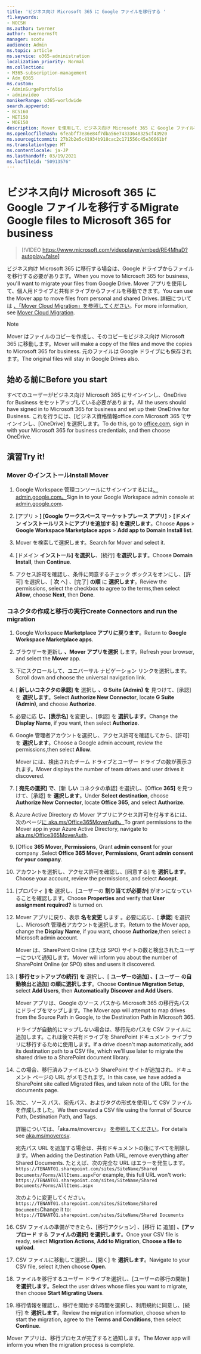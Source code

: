 ```yaml
---
title: 'ビジネス向け Microsoft 365 に Google ファイルを移行する '
f1.keywords:
- NOCSH
ms.author: twerner
author: twernermsft
manager: scotv
audience: Admin
ms.topic: article
ms.service: o365-administration
localization_priority: Normal
ms.collection:
- M365-subscription-management
- Adm_O365
ms.custom:
- AdminSurgePortfolio
- adminvideo
monikerRange: o365-worldwide
search.appverid:
- BCS160
- MET150
- MOE150
description: Mover を使用して、ビジネス向け Microsoft 365 に Google ファイルを移行する方法について説明します。
ms.openlocfilehash: 6feabff7e36e84f7dba56e74333648325cf43920
ms.sourcegitcommit: 27b2b2e5c41934b918cac2c171556c45e36661bf
ms.translationtype: MT
ms.contentlocale: ja-JP
ms.lasthandoff: 03/19/2021
ms.locfileid: "50913576"
---
```

# <a name="migrate-google-files-to-microsoft-365-for-business"></a><span data-ttu-id="9afda-103">ビジネス向け Microsoft 365 に Google ファイルを移行する</span><span class="sxs-lookup"><span data-stu-id="9afda-103">Migrate Google files to Microsoft 365 for business</span></span> 

> [!VIDEO https://www.microsoft.com/videoplayer/embed/RE4MhaD?autoplay=false]

<span data-ttu-id="9afda-104">ビジネス向け Microsoft 365 に移行する場合は、Google ドライブからファイルを移行する必要があります。</span><span class="sxs-lookup"><span data-stu-id="9afda-104">When you move to Microsoft 365 for business, you'll want to migrate your files from Google Drive.</span></span> <span data-ttu-id="9afda-105">Mover アプリを使用して、個人用ドライブと共有ドライブからファイルを移動できます。</span><span class="sxs-lookup"><span data-stu-id="9afda-105">You can use the Mover app to move files from personal and shared Drives.</span></span> <span data-ttu-id="9afda-106">詳細については [、「Mover Cloud Migration」を参照してください](/sharepointmigration/mover-plan-migration)。</span><span class="sxs-lookup"><span data-stu-id="9afda-106">For more information, see [Mover Cloud Migration](/sharepointmigration/mover-plan-migration).</span></span>

> [!NOTE]
> <span data-ttu-id="9afda-107">Mover はファイルのコピーを作成し、そのコピーをビジネス向け Microsoft 365 に移動します。</span><span class="sxs-lookup"><span data-stu-id="9afda-107">Mover will make a copy of the files and move the copies to Microsoft 365 for business.</span></span> <span data-ttu-id="9afda-108">元のファイルは Google ドライブにも保存されます。</span><span class="sxs-lookup"><span data-stu-id="9afda-108">The original files will stay in Google Drives also.</span></span>

## <a name="before-you-start"></a><span data-ttu-id="9afda-109">始める前に</span><span class="sxs-lookup"><span data-stu-id="9afda-109">Before you start</span></span>

<span data-ttu-id="9afda-110">すべてのユーザーがビジネス向け Microsoft 365 にサインインし、OneDrive for Business をセットアップしている必要があります。</span><span class="sxs-lookup"><span data-stu-id="9afda-110">All the users should have signed in to Microsoft 365 for business and set up their OneDrive for Business.</span></span> <span data-ttu-id="9afda-111">これを行うには、[ビジネス資格情報[](https://office.com)office.com Microsoft 365 でサインインし、[OneDrive] を選択します。</span><span class="sxs-lookup"><span data-stu-id="9afda-111">To do this, go to [office.com](https://office.com), sign in with your Microsoft 365 for business credentials, and then choose OneDrive.</span></span>

## <a name="try-it"></a><span data-ttu-id="9afda-112">演習</span><span class="sxs-lookup"><span data-stu-id="9afda-112">Try it!</span></span>

### <a name="install-mover"></a><span data-ttu-id="9afda-113">Mover のインストール</span><span class="sxs-lookup"><span data-stu-id="9afda-113">Install Mover</span></span>

1. <span data-ttu-id="9afda-114">Google Workspace 管理コンソールにサインインするには[、admin.google.com。](https://admin.google.com)</span><span class="sxs-lookup"><span data-stu-id="9afda-114">Sign in to your Google Workspace admin console at [admin.google.com](https://admin.google.com).</span></span>

1. <span data-ttu-id="9afda-115">[アプリ  >  **] [Google ワークスペース マーケットプレース アプリ]**  >  **[ドメイン インストールリストにアプリを追加する] を選択します**。</span><span class="sxs-lookup"><span data-stu-id="9afda-115">Choose **Apps** > **Google Workspace Marketplace apps** > **Add app to Domain Install list**.</span></span>

1. <span data-ttu-id="9afda-116">Mover を検索して選択します。</span><span class="sxs-lookup"><span data-stu-id="9afda-116">Search for Mover and select it.</span></span>

1. <span data-ttu-id="9afda-117">[ドメイン **インストール] を選択し**、[続行] **を選択します**。</span><span class="sxs-lookup"><span data-stu-id="9afda-117">Choose **Domain Install**, then **Continue**.</span></span>

1. <span data-ttu-id="9afda-118">アクセス許可を確認し、条件に同意するチェック ボックスをオンにし、[許可] を選択し、[ **次** へ] 、[完了] **の順** に **選択します**。</span><span class="sxs-lookup"><span data-stu-id="9afda-118">Review the permissions, select the checkbox to agree to the terms,then select **Allow**, choose **Next**, then **Done**.</span></span>

### <a name="create-connectors-and-run-the-migration"></a><span data-ttu-id="9afda-119">コネクタの作成と移行の実行</span><span class="sxs-lookup"><span data-stu-id="9afda-119">Create Connectors and run the migration</span></span>

1. <span data-ttu-id="9afda-120">Google Workspace **Marketplace アプリに戻ります**。</span><span class="sxs-lookup"><span data-stu-id="9afda-120">Return to **Google Workspace Marketplace apps**.</span></span>
1. <span data-ttu-id="9afda-121">ブラウザーを更新し **、Mover アプリを選択** します。</span><span class="sxs-lookup"><span data-stu-id="9afda-121">Refresh your browser, and select the **Mover** app.</span></span>
1. <span data-ttu-id="9afda-122">下にスクロールして、ユニバーサル ナビゲーション リンクを選択します。</span><span class="sxs-lookup"><span data-stu-id="9afda-122">Scroll down and choose the universal navigation link.</span></span>
1. <span data-ttu-id="9afda-123">[ **新しいコネクタの承認] を** 選択し **、G Suite (Admin) を** 見つけて、[承認] を **選択します**。</span><span class="sxs-lookup"><span data-stu-id="9afda-123">Select **Authorize New Connector**, locate **G Suite (Admin)**, and choose **Authorize**.</span></span>
1. <span data-ttu-id="9afda-124">必要に応 **じ、[表示名]** を変更し、[承認] を **選択します**。</span><span class="sxs-lookup"><span data-stu-id="9afda-124">Change the **Display Name**, if you want, then select **Authorize**.</span></span>
1. <span data-ttu-id="9afda-125">Google 管理者アカウントを選択し、アクセス許可を確認してから、[許可] を **選択します**。</span><span class="sxs-lookup"><span data-stu-id="9afda-125">Choose a Google admin account, review the permissions,then select **Allow**.</span></span>

    <span data-ttu-id="9afda-126">Mover には、検出されたチーム ドライブとユーザー ドライブの数が表示されます。</span><span class="sxs-lookup"><span data-stu-id="9afda-126">Mover displays the number of team drives and user drives it discovered.</span></span> 

1. <span data-ttu-id="9afda-127">[ **宛先の選択] で**、[新 **しい** コネクタの承認] を選択し、[Office **365]** を見つけて、[承認] を **選択します**。</span><span class="sxs-lookup"><span data-stu-id="9afda-127">Under **Select destination**, choose **Authorize New Connector**, locate **Office 365**, and select **Authorize**.</span></span>
1. <span data-ttu-id="9afda-128">Azure Active Directory の Mover アプリにアクセス許可を付与するには、次のページ[に aka.ms/Office365MoverAuth。](https://aka.ms/Office365MoverAuth)</span><span class="sxs-lookup"><span data-stu-id="9afda-128">To grant permissions to the Mover app in your Azure Active Directory, navigate to [aka.ms/Office365MoverAuth](https://aka.ms/Office365MoverAuth).</span></span>
1. <span data-ttu-id="9afda-129">[Office **365 Mover**, **Permissions**, Grant **admin consent** for your company .</span><span class="sxs-lookup"><span data-stu-id="9afda-129">Select **Office 365 Mover**, **Permissions**, **Grant admin consent for your company**.</span></span>
1. <span data-ttu-id="9afda-130">アカウントを選択し、アクセス許可を確認し、[同意する] を **選択します**。</span><span class="sxs-lookup"><span data-stu-id="9afda-130">Choose your account, review the permissions, and select **Accept**.</span></span>
1. <span data-ttu-id="9afda-131">[プロパティ **] を** 選択し、[ユーザーの **割り当てが必要か]** がオンになっていることを確認します。</span><span class="sxs-lookup"><span data-stu-id="9afda-131">Choose **Properties** and verify that **User assignment required?** is turned on.</span></span>
1. <span data-ttu-id="9afda-132">Mover アプリに戻り、表示 **名を変更** します 。必要に応じ、[ **承認**] を選択し、Microsoft 管理者アカウントを選択します。</span><span class="sxs-lookup"><span data-stu-id="9afda-132">Return to the Mover app, change the **Display Name**, if you want, choose **Authorize**,then select a Microsoft admin account.</span></span>

    <span data-ttu-id="9afda-133">Mover は、SharePoint Online (または SPO) サイトの数と検出されたユーザーについて通知します。</span><span class="sxs-lookup"><span data-stu-id="9afda-133">Mover will inform you about the number of SharePoint Online (or SPO) sites and users it discovered.</span></span>
1. <span data-ttu-id="9afda-134">[ **移行セットアップの続行] を** 選択し、[ **ユーザーの追加] 、[** ユーザー **の自動検出と追加] の順に選択します**。</span><span class="sxs-lookup"><span data-stu-id="9afda-134">Choose **Continue Migration Setup**, select **Add Users**, then **Automatically Discover and Add Users**.</span></span>

    <span data-ttu-id="9afda-135">Mover アプリは、Google のソース パスから Microsoft 365 の移行先パスにドライブをマップします。</span><span class="sxs-lookup"><span data-stu-id="9afda-135">The Mover app will attempt to map drives from the Source Path in Google, to the Destination Path in Microsoft 365.</span></span> 

    <span data-ttu-id="9afda-136">ドライブが自動的にマップしない場合は、移行先のパスを CSV ファイルに追加します。これは後で共有ドライブを SharePoint ドキュメント ライブラリに移行するために使用します。</span><span class="sxs-lookup"><span data-stu-id="9afda-136">If a drive doesn't map automatically, add its destination path to a CSV file, which we'll use later to migrate the shared drive to a SharePoint document library.</span></span> 

1. <span data-ttu-id="9afda-137">この場合、移行済みファイルという SharePoint サイトが追加され、ドキュメント ページの URL がメモされます。</span><span class="sxs-lookup"><span data-stu-id="9afda-137">In this case, we have added a SharePoint site called Migrated files, and taken note of the URL for the documents page.</span></span> 
1. <span data-ttu-id="9afda-138">次に、ソース パス、宛先パス、およびタグの形式を使用して CSV ファイルを作成しました。</span><span class="sxs-lookup"><span data-stu-id="9afda-138">We then created a CSV file using the format of Source Path, Destination Path, and Tags.</span></span> 

    <span data-ttu-id="9afda-139">詳細については、「aka.ms/movercsv」 [を参照してください](/sharepointmigration/mover-create-migration-csv)。</span><span class="sxs-lookup"><span data-stu-id="9afda-139">For details see [aka.ms/movercsv](/sharepointmigration/mover-create-migration-csv).</span></span>

    <span data-ttu-id="9afda-140">宛先パス URL を追加する場合は、共有ドキュメントの後にすべてを削除します。</span><span class="sxs-lookup"><span data-stu-id="9afda-140">When adding the Destination Path URL, remove everything after Shared Documents.</span></span> <span data-ttu-id="9afda-141">たとえば、次の完全な URL はエラーを発生します。`https://TENANT01.sharepoint.com/sites/SiteName/Shared Documents/Forms/AllItems.aspx`</span><span class="sxs-lookup"><span data-stu-id="9afda-141">For example, this full URL won't work: `https://TENANT01.sharepoint.com/sites/SiteName/Shared Documents/Forms/AllItems.aspx`</span></span>

    <span data-ttu-id="9afda-142">次のように変更してください。`https://TENANT01.sharepoint.com/sites/SiteName/Shared Documents`</span><span class="sxs-lookup"><span data-stu-id="9afda-142">Change it to: `https://TENANT01.sharepoint.com/sites/SiteName/Shared Documents`</span></span>

1. <span data-ttu-id="9afda-143">CSV ファイルの準備ができたら、[移行アクション] 、[移行 **に** 追加] **、[アップロード** する **ファイルの選択] を選択します**。</span><span class="sxs-lookup"><span data-stu-id="9afda-143">Once your CSV file is ready, select **Migration Actions**, **Add to Migration**, **Choose a file to upload**.</span></span>
1. <span data-ttu-id="9afda-144">CSV ファイルに移動して選択し、[開く] を **選択します**。</span><span class="sxs-lookup"><span data-stu-id="9afda-144">Navigate to your CSV file, select it,then choose **Open**.</span></span>
1. <span data-ttu-id="9afda-145">ファイルを移行するユーザー ドライブを選択し、[ユーザーの移行の開始 **] を選択します**。</span><span class="sxs-lookup"><span data-stu-id="9afda-145">Select the user drives whose files you want to migrate, then choose **Start Migrating Users**.</span></span>
1. <span data-ttu-id="9afda-146">移行情報を確認し、移行を開始する時間を選択し、利用規約に同意し、[続行] を **選択します**。</span><span class="sxs-lookup"><span data-stu-id="9afda-146">Review the migration information, choose when to start the migration, agree to the **Terms and Conditions**, then select **Continue**.</span></span>

<span data-ttu-id="9afda-147">Mover アプリは、移行プロセスが完了すると通知します。</span><span class="sxs-lookup"><span data-stu-id="9afda-147">The Mover app will inform you when the migration process is complete.</span></span>